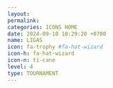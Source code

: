 ```yaml
---
layout: 
permalink:
categories: ICONS HOME 
date: 2024-09-10 10:29:20 +0700
name: LIGAS
icon: fa-trophy #fa-hat-wizard
icon-h: fa-hat-wizard
icon-n: ti-cane
level: 4
type: TOURNAMENT
---
```

